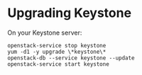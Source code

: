 # Upgrading Keystone

On your Keystone server:

    openstack-service stop keystone
    yum -d1 -y upgrade \*keystone\*
    openstack-db --service keystone --update
    openstack-service start keystone

